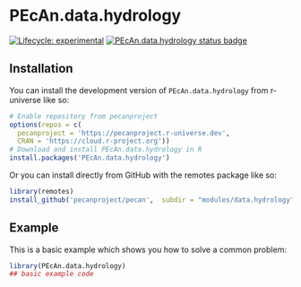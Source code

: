 
# PEcAn.data.hydrology

<!-- badges: start -->

[![Lifecycle: experimental](https://img.shields.io/badge/lifecycle-experimental-orange.svg)](https://lifecycle.r-lib.org/articles/stages.html#experimental)
[![PEcAn.data.hydrology status badge](https://pecanproject.r-universe.dev/badges/PEcAn.data.hydrology)](https://pecanproject.r-universe.dev/PEcAn.data.hydrology)

<!-- badges: end -->

## Installation

You can install the development version of `PEcAn.data.hydrology` from r-universe like so:

``` r
# Enable repository from pecanproject
options(repos = c(
  pecanproject = 'https://pecanproject.r-universe.dev',
  CRAN = 'https://cloud.r-project.org'))
# Download and install PEcAn.data.hydrology in R
install.packages('PEcAn.data.hydrology')
```

Or you can install directly from GitHub with the remotes package like so:

``` r
library(remotes)
install_github('pecanproject/pecan',  subdir = "modules/data.hydrology")
```

## Example

This is a basic example which shows you how to solve a common problem:

``` r
library(PEcAn.data.hydrology)
## basic example code
```

